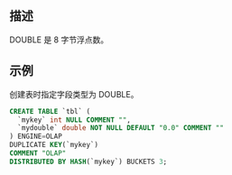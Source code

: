 ## 描述
DOUBLE 是 8 字节浮点数。

## 示例
创建表时指定字段类型为 DOUBLE。
```sql
CREATE TABLE `tbl` (
  `mykey` int NULL COMMENT "",
  `mydouble` double NOT NULL DEFAULT "0.0" COMMENT ""
) ENGINE=OLAP
DUPLICATE KEY(`mykey`)
COMMENT "OLAP"
DISTRIBUTED BY HASH(`mykey`) BUCKETS 3;
```
